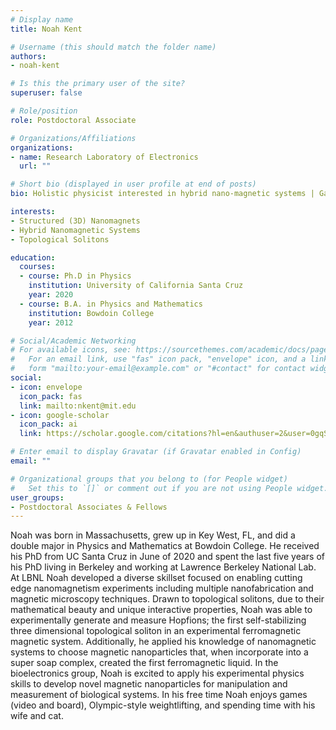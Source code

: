 ```yaml
---
# Display name
title: Noah Kent

# Username (this should match the folder name)
authors:
- noah-kent

# Is this the primary user of the site?
superuser: false

# Role/position
role: Postdoctoral Associate

# Organizations/Affiliations
organizations:
- name: Research Laboratory of Electronics
  url: ""

# Short bio (displayed in user profile at end of posts)
bio: Holistic physicist interested in hybrid nano-magnetic systems | Gamer | Weightlifter

interests:
- Structured (3D) Nanomagnets 
- Hybrid Nanomagnetic Systems
- Topological Solitons

education:
  courses:
  - course: Ph.D in Physics
    institution: University of California Santa Cruz
    year: 2020
  - course: B.A. in Physics and Mathematics
    institution: Bowdoin College
    year: 2012

# Social/Academic Networking
# For available icons, see: https://sourcethemes.com/academic/docs/page-builder/#icons
#   For an email link, use "fas" icon pack, "envelope" icon, and a link in the
#   form "mailto:your-email@example.com" or "#contact" for contact widget.
social:
- icon: envelope
  icon_pack: fas
  link: mailto:nkent@mit.edu
- icon: google-scholar
  icon_pack: ai
  link: https://scholar.google.com/citations?hl=en&authuser=2&user=0gqS1e0AAAAJ#

# Enter email to display Gravatar (if Gravatar enabled in Config)
email: ""

# Organizational groups that you belong to (for People widget)
#   Set this to `[]` or comment out if you are not using People widget.
user_groups:
- Postdoctoral Associates & Fellows
---
```


Noah was born in Massachusetts, grew up in Key West, FL, and did a double major in Physics and Mathematics at Bowdoin College.  He received his PhD from UC Santa Cruz in June of 2020 and spent the last five years of his PhD living in Berkeley and working at Lawrence Berkeley National Lab.  At LBNL Noah developed a diverse skillset focused on enabling cutting edge nanomagnetism experiments including multiple nanofabrication and magnetic microscopy techniques. Drawn to topological solitons, due to their mathematical beauty and unique interactive properties, Noah was able to experimentally generate and measure Hopfions; the first self-stabilizing three dimensional topological soliton in an experimental ferromagnetic magnetic system.  Additionally, he applied his knowledge of nanomagnetic systems to choose magnetic nanoparticles that, when incorporate into a super soap complex, created the first ferromagnetic liquid.  In the bioelectronics group, Noah is excited to apply his experimental physics skills to develop novel magnetic nanoparticles for manipulation and measurement of biological systems.  In his free time Noah enjoys games (video and board), Olympic-style weightlifting, and spending time with his wife and cat.
